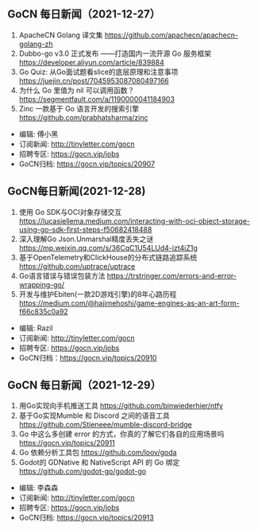 
## GoCN 每日新闻（2021-12-27）

1. ApacheCN Golang 译文集 https://github.com/apachecn/apachecn-golang-zh
2. Dubbo-go v3.0 正式发布 ——打造国内一流开源 Go 服务框架 https://developer.aliyun.com/article/839884
3. Go Quiz: 从Go面试题看slice的底层原理和注意事项 https://juejin.cn/post/7045953087080497166
4. 为什么 Go 里值为 nil 可以调用函数？ https://segmentfault.com/a/1190000041184903
5. Zinc 一款基于 Go 语言开发的搜索引擎 https://github.com/prabhatsharma/zinc

- 编辑: 傅小黑
- 订阅新闻: http://tinyletter.com/gocn
- 招聘专区: https://gocn.vip/jobs
- GoCN归档: https://gocn.vip/topics/20907


## GoCN每日新闻(2021-12-28)

1. 使用 Go SDK与OCI对象存储交互 https://lucasjellema.medium.com/interacting-with-oci-object-storage-using-go-sdk-first-steps-f50682418488
2. 深入理解Go Json.Unmarshal精度丢失之谜 https://mp.weixin.qq.com/s/36CqC1U54LUd4-izt4iZ1g
3. 基于OpenTelemetry和ClickHouse的分布式链路追踪系统 https://github.com/uptrace/uptrace
4. Go语言错误与错误包装方法 https://trstringer.com/errors-and-error-wrapping-go/
5. 开发与维护Ebiten(一款2D游戏引擎)的8年心路历程 https://medium.com/@hajimehoshi/game-engines-as-an-art-form-f66c835c0a92

- 编辑: Razil
- 订阅新闻: http://tinyletter.com/gocn
- 招聘专区: https://gocn.vip/jobs 
- GoCN归档：https://gocn.vip/topics/20910


## GoCN 每日新闻（2021-12-29）

1. 用Go实现向手机推送工具 https://github.com/binwiederhier/ntfy
2. 基于Go实现Mumble 和 Discord 之间的语音工具 https://github.com/Stieneee/mumble-discord-bridge
3. Go 中这么多创建 error 的方式，你真的了解它们各自的应用场景吗 https://gocn.vip/topics/20911
4. Go 依赖分析工具包 https://github.com/loov/goda
5. Godot的 GDNative 和 NativeScript API 的 Go 绑定 https://github.com/godot-go/godot-go

- 编辑: 李森森
- 订阅新闻: http://tinyletter.com/gocn
- 招聘专区: https://gocn.vip/jobs
- GoCN归档: https://gocn.vip/topics/20913
